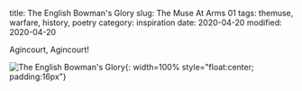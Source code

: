 title: The English Bowman's Glory
slug: The Muse At Arms 01
tags: themuse, warfare, history, poetry
category: inspiration
date: 2020-04-20
modified: 2020-04-20

Agincourt, Agincourt!

![The English Bowman's Glory]({static}/images/bowmansglory.png){: width=100% style="float:center; padding:16px"}    

